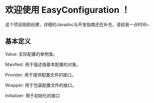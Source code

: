 # 欢迎使用 EasyConfiguration ！

这个项目刚刚创建，详细的Javadoc与开发指南还在补充，请给我一点时间~


## 基本定义

Value: 实际配置的单例值。

Manifest: 用于描述值基本配置的对象。

Provider: 用于提供配置文件的接口。

Wrapper: 用于包装配置文件的接口。

Initializer: 用于初始化的接口
